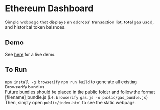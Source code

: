# Ethereum Dashboard
Simple webpage that displays an address' transaction list, total gas used, and historical token balances.

## Demo
See [here]() for a live demo.

## To Run 
`npm install -g browserify`
`npm run build` to generate all existing Browserify bundles.    
Future bundles should be placed in the public folder and follow the format [filename]_bundle.js (i.e. `browserify gas.js -o public/gas_bundle.js`)  
Then, simply open `public/index.html` to see the static webpage.
